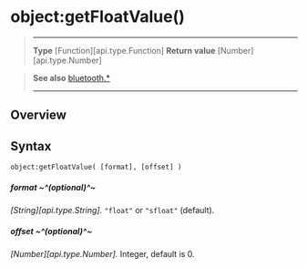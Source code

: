 # object:getFloatValue()

> --------------------- ------------------------------------------------------------------------------------------
> __Type__              [Function][api.type.Function]
> __Return value__      [Number][api.type.Number]


> __See also__          [bluetooth.*](/plugin/bluetooth.md)
> --------------------- ------------------------------------------------------------------------------------------

## Overview

## Syntax

	object:getFloatValue( [format], [offset] )

##### format ~^(optional)^~
_[String][api.type.String]._ `"float"` or `"sfloat"` (default).

##### offset ~^(optional)^~
_[Number][api.type.Number]._ Integer, default is 0.